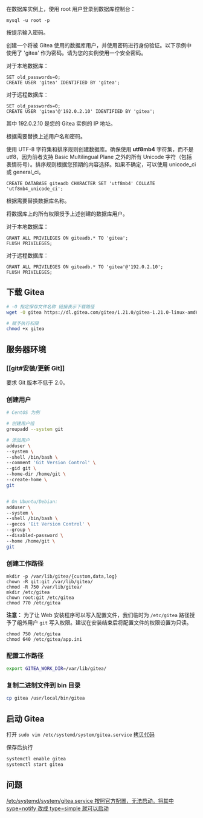 在数据库实例上，使用 root 用户登录到数据库控制台：

```
mysql -u root -p
```

按提示输入密码。

创建一个将被 Gitea 使用的数据库用户，并使用密码进行身份验证。以下示例中使用了 'gitea' 作为密码。请为您的实例使用一个安全密码。

对于本地数据库：

```
SET old_passwords=0;
CREATE USER 'gitea' IDENTIFIED BY 'gitea';
```

对于远程数据库：

```
SET old_passwords=0;
CREATE USER 'gitea'@'192.0.2.10' IDENTIFIED BY 'gitea';
```

其中 192.0.2.10 是您的 Gitea 实例的 IP 地址。

根据需要替换上述用户名和密码。

使用 UTF-8 字符集和排序规则创建数据库。确保使用 **utf8mb4** 字符集，而不是 utf8，因为前者支持 Basic Multilingual Plane 之外的所有 Unicode 字符（包括表情符号）。排序规则根据您预期的内容选择。如果不确定，可以使用 unicode_ci 或 general_ci。

```
CREATE DATABASE giteadb CHARACTER SET 'utf8mb4' COLLATE 'utf8mb4_unicode_ci';
```


根据需要替换数据库名称。

将数据库上的所有权限授予上述创建的数据库用户。

对于本地数据库：

```
GRANT ALL PRIVILEGES ON giteadb.* TO 'gitea';
FLUSH PRIVILEGES;
```

对于远程数据库：

```
GRANT ALL PRIVILEGES ON giteadb.* TO 'gitea'@'192.0.2.10';
FLUSH PRIVILEGES;
```

## 下载 Gitea
```bash
# -O 指定保存文件名称 链接表示下载路径
wget -O gitea https://dl.gitea.com/gitea/1.21.0/gitea-1.21.0-linux-amd64

# 赋予执行权限
chmod +x gitea
```

## 服务器环境
### [[git#安装/更新 Git]]
要求 Git 版本不低于 2.0。

### 创建用户
```bash
# CentOS 为例

# 创建用户组
groupadd --system git

# 添加用户
adduser \  
--system \  
--shell /bin/bash \  
--comment 'Git Version Control' \  
--gid git \  
--home-dir /home/git \  
--create-home \  
git


# On Ubuntu/Debian:  
adduser \  
--system \  
--shell /bin/bash \  
--gecos 'Git Version Control' \  
--group \  
--disabled-password \  
--home /home/git \  
git

```

### 创建工作路径

```
mkdir -p /var/lib/gitea/{custom,data,log}
chown -R git:git /var/lib/gitea/
chmod -R 750 /var/lib/gitea/
mkdir /etc/gitea
chown root:git /etc/gitea
chmod 770 /etc/gitea
```

**注意：** 为了让 Web 安装程序可以写入配置文件，我们临时为 `/etc/gitea` 路径授予了组外用户 `git` 写入权限。建议在安装结束后将配置文件的权限设置为只读。

```
chmod 750 /etc/gitea
chmod 640 /etc/gitea/app.ini
```

### 配置工作路径
```bash
export GITEA_WORK_DIR=/var/lib/gitea/
```

### 复制二进制文件到 bin 目录
```bash
cp gitea /usr/local/bin/gitea
```

## 启动 Gitea
打开 `sudo vim /etc/systemd/system/gitea.service`
[拷贝代码](https://github.com/go-gitea/gitea/blob/release/v1.21/contrib/systemd/gitea.service)

保存后执行
```bash
systemctl enable gitea
systemctl start gitea
```

## 问题
[/etc/systemd/system/gitea.service 按照官方配置，无法启动。将其中 sype=notify 改成 type=simple 就可以启动](https://www.nuomiphp.com/t/64749ca4688666534432be75.html)
